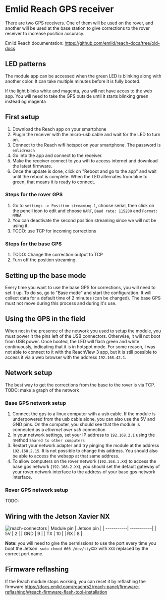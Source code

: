 # Emlid Reach GPS receiver
There are two GPS receivers. One of them will be used on the rover, and another will be used at the base station to give corrections to the rover receiver to increase position accuracy.

Emlid Reach documentation: https://github.com/emlid/reach-docs/tree/old-docs

## LED patterns
The module app can be accessed when the green LED is blinking along with another color. It can take multiple minutes before it is fully booted.

If the light blinks white and magenta, you will not have acces to the web app. You will need to take the GPS outside until it starts blinking green instead og magenta

## First setup
1. Download the Reach app on your smartphone
2. Plugin the receiver with the micro-usb cable and wait for the LED to turn on.
3. Connect to the Reach wifi hotspot on your smartphone. The password is `emlidreach`
4. Go into the app and connect to the receiver.
5. Make the receiver connect to you wifi to access internet and download the latest firmware.
6. Once the update is done, click on "Reboot and go to the app" and wait until the reboot is complete. When the LED alternates from blue to green, that means it is ready to connect.

### Steps for the rover GPS
1. Go to `settings -> Position streaming 1`, choose serial, then click on the pencil icon to edit and choose `UART`, `Baud rate: 115200` and `Format: NMEA`
2. You can deactivate the second position streaming since we will not be using it.
3. TODO: use TCP for incoming corrections

### Steps for the base GPS
1. TODO: Change the correction output to TCP
2. Turn off the position streaming.

## Setting up the base mode
Every time you want to use the base GPS for corrections, you will need to set it up. To do so, go to "Base mode" and start the configuration. It will collect data for a default time of 2 minutes (can be changed). The base GPS must not move during this process and during it's use.

## Using the GPS in the field
When not in the presence of the network you used to setup the module, you must power it the pins left of the USB connectors. Otherwise, it will not boot from USB power. Once booted, the LED will flash green and white continuously, indicating that it is in hotspot mode. For some reason, I was not able to connect to it with the ReachView 3 app, but it is still possible to access it via a web browser with the address `192.168.42.1`.

## Network setup
The best way to get the corrections from the base to the rover is via TCP.
TODO: make a graph of the network

### Base GPS network setup
1. Connect the gps to a linux computer with a usb cable. If the module is underpowered from the usb cable alone, you can also use the 5V and GND pins. On the computer, you should see that the module is connected as a *ethernet over usb* connection.
2. In your network settings, set your IP address to `192.168.2.1` using the method `Shared to other computers`
3. Restart your network adapter and try pinging the module at the address `192.168.2.15`. It is not possible to change this address. You should also be able to access the webapp at that same address.
4. To allow computers on the rover network (`192.168.1.XX`) to access the base gps network (`192.168.2.XX`), you should set the default gateway of your rover network interface to the address of your base gps network interface.

### Rover GPS network setup
TODO:

## Wiring with the Jetson Xavier NX
![reach-connectors](https://github.com/emlid/reach-docs/blob/old-docs/docs/img/electrical-specs/reach-connectors.png?raw=true)
| Module pin | Jetson pin |
| -----------| -----------|
| 5V         | 2          |
| GND        | 9          |
| TX         | 10         |
| RX         | 8          |

**Note**: you will need to give the permissions to use the port every time you boot the Jetson: `sudo chmod 666 /dev/ttyXXX` with `XXX` replaced by the correct port name.


## Firmware reflashing
If the Reach module stops working, you can reset it by reflashing the firmware
https://docs.emlid.com/reachrs2/reach-panel/firmware-reflashing/#reach-firmware-flash-tool-installation
